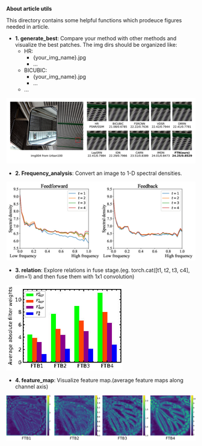 **About article utils**

This directory contains some helpful functions which prodeuce figures needed in article.
* **1. generate\_best**: Compare your method with other methods and visualize the best patches. The img dirs should be organized like:
    * HR:
        - {your_img_name}.jpg
        - ...
    * BICUBIC:
        - {your_img_name}.jpg
        - ...
    * ...

![compare.jpg](compare.jpg)

* **2. Frequency\_analysis**: Convert an image to 1-D spectral densities.

![frequency.jpg](frequency.jpg)

* **3. relation**: Explore relations in fuse stage.(eg. torch.cat([t1, t2, t3, c4], dim=1) and then fuse them with 1x1 convolution)

![relation.jpg](relation.jpg)

* **4. feature\_map**: Visualize feature map.(average feature maps along channel axis)

![feature\_map.jpg](feature_map.jpg)

